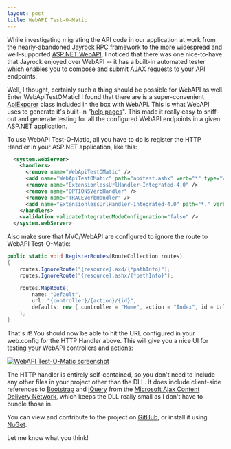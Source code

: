 ```yaml
---
layout: post
title: WebAPI Test-O-Matic
---
```


While investigating migrating the API code in our application at work from the nearly-abandoned [Jayrock RPC](https://code.google.com/archive/p/jayrock/) framework to the more widespread and well-supported [ASP.NET WebAPI](https://www.asp.net/web-api), I noticed that there was one nice-to-have that Jayrock enjoyed over WebAPI -- it has a built-in automated tester which enables you to compose and submit AJAX requests to your API endpoints.

Well, I thought, certainly such a thing should be possible for WebAPI as well. Enter WebApiTestOMatic! I found that there are is a super-convenient [ApiExporer](https://msdn.microsoft.com/en-us/library/system.web.http.description.apiexplorer(v=vs.118).aspx) class included in the box with WebAPI. This is what WebAPI uses to generate it's built-in "[help pages](https://docs.microsoft.com/en-us/aspnet/web-api/overview/getting-started-with-aspnet-web-api/creating-api-help-pages)". This made it really easy to sniff-out and generate testing for all the configured WebAPI endpoints in a given ASP.NET application.

To use WebAPI Test-O-Matic, all you have to do is register the HTTP Handler in your ASP.NET application, like this:
```xml
  <system.webServer>
    <handlers>
      <remove name="WebApiTestOMatic" />
      <add name="WebApiTestOMatic" path="apitest.ashx" verb="*" type="WebApiTestOMatic.Handler, WebApiTestOMatic" />
      <remove name="ExtensionlessUrlHandler-Integrated-4.0" />
      <remove name="OPTIONSVerbHandler" />
      <remove name="TRACEVerbHandler" />
      <add name="ExtensionlessUrlHandler-Integrated-4.0" path="*." verb="*" type="System.Web.Handlers.TransferRequestHandler" preCondition="integratedMode,runtimeVersionv4.0" />
    </handlers>
    <validation validateIntegratedModeConfiguration="false" />
  </system.webServer>
```

Also make sure that MVC/WebAPI are configured to ignore the route to WebAPI Test-O-Matic:
```csharp
public static void RegisterRoutes(RouteCollection routes)
{
    routes.IgnoreRoute("{resource}.axd/{*pathInfo}");
    routes.IgnoreRoute("{resource}.ashx/{*pathInfo}");

    routes.MapRoute(
        name: "Default",
        url: "{controller}/{action}/{id}",
        defaults: new { controller = "Home", action = "Index", id = UrlParameter.Optional }
    );
}
```

That's it! You should now be able to hit the URL configured in your web.config for the HTTP Handler above. This will give you a nice UI for testing your WebAPI controllers and actions:

[![WebAPI Test-O-Matic screenshot](https://raw.githubusercontent.com/bradwestness/WebApiTestOMatic/master/assets/screenshot.png "WebAPI Test-O-Matic Screenshot")](https://raw.githubusercontent.com/bradwestness/WebApiTestOMatic/master/assets/screenshot.png)

The HTTP handler is entirely self-contained, so you don't need to include any other files in your project other than the DLL. It does include client-side references to [Bootstrap](http://getbootstrap.com/) and [jQuery](http://jquery.com/) from the [Microsoft Ajax Content Delivery Network](https://docs.microsoft.com/en-us/aspnet/ajax/cdn/overview), which keeps the DLL really small as I don't have to bundle those in.

You can view and contribute to the project on [GitHub](https://github.com/bradwestness/WebApiTestOMatic), or install it using [NuGet](https://www.nuget.org/packages/WebApiTestOMatic/).

Let me know what you think!